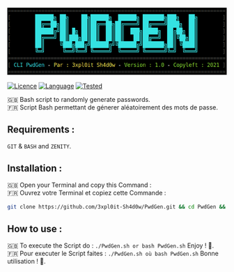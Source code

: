 <p align="center">
    <a href="https://github.com/3xpl0it-Sh4d0w/PwdGen"><img src="PwdGen.png"></a>
</p>

[![Licence](https://img.shields.io/badge/Licence-GPL%20V3-blue)](https://www.gnu.org/licenses/quick-guide-gplv3.fr.html)
[![Language](https://img.shields.io/badge/Language-Shell%20Bash-blue?logo=gnubash)](https://fr.wikipedia.org/wiki/Bourne-Again_shell")
[![Tested](https://img.shields.io/badge/Tested-ParrotOS-blue?logo=debian)](https://parrotsec.org)

🇬🇧 Bash script to randomly generate passwords.<br>
🇫🇷 Script Bash permettant de génerer aléatoirement des mots de passe.
## Requirements :
`GIT` & `BASH` and `ZENITY`.
## Installation :
🇬🇧 Open your Terminal and copy this Command :<br>
🇫🇷 Ouvrez votre Terminal et copiez cette Commande :<br>
```bash
git clone https://github.com/3xpl0it-Sh4d0w/PwdGen.git && cd PwdGen && chmod +x PwdGen.sh
```
## How to use :
🇬🇧 To execute the Script do : `./PwdGen.sh or bash PwdGen.sh` Enjoy ! 🙂.<br>
🇫🇷 Pour executer le Script faites : `./PwdGen.sh où bash PwdGen.sh` Bonne utilisation ! 🙂.
